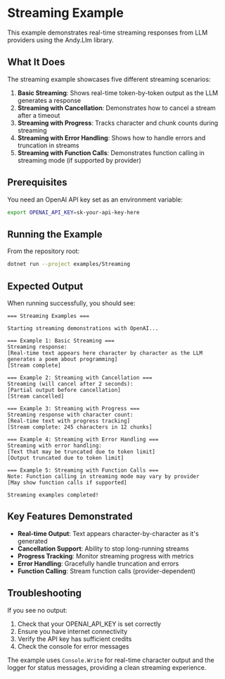 # Streaming Example

This example demonstrates real-time streaming responses from LLM providers using the Andy.Llm library.

## What It Does

The streaming example showcases five different streaming scenarios:

1. **Basic Streaming**: Shows real-time token-by-token output as the LLM generates a response
2. **Streaming with Cancellation**: Demonstrates how to cancel a stream after a timeout
3. **Streaming with Progress**: Tracks character and chunk counts during streaming
4. **Streaming with Error Handling**: Shows how to handle errors and truncation in streams
5. **Streaming with Function Calls**: Demonstrates function calling in streaming mode (if supported by provider)

## Prerequisites

You need an OpenAI API key set as an environment variable:

```bash
export OPENAI_API_KEY=sk-your-api-key-here
```

## Running the Example

From the repository root:

```bash
dotnet run --project examples/Streaming
```

## Expected Output

When running successfully, you should see:

```
=== Streaming Examples ===

Starting streaming demonstrations with OpenAI...

=== Example 1: Basic Streaming ===
Streaming response:
[Real-time text appears here character by character as the LLM generates a poem about programming]
[Stream complete]

=== Example 2: Streaming with Cancellation ===
Streaming (will cancel after 2 seconds):
[Partial output before cancellation]
[Stream cancelled]

=== Example 3: Streaming with Progress ===
Streaming response with character count:
[Real-time text with progress tracking]
[Stream complete: 245 characters in 12 chunks]

=== Example 4: Streaming with Error Handling ===
Streaming with error handling:
[Text that may be truncated due to token limit]
[Output truncated due to token limit]

=== Example 5: Streaming with Function Calls ===
Note: Function calling in streaming mode may vary by provider
[May show function calls if supported]

Streaming examples completed!
```

## Key Features Demonstrated

- **Real-time Output**: Text appears character-by-character as it's generated
- **Cancellation Support**: Ability to stop long-running streams
- **Progress Tracking**: Monitor streaming progress with metrics
- **Error Handling**: Gracefully handle truncation and errors
- **Function Calling**: Stream function calls (provider-dependent)

## Troubleshooting

If you see no output:
1. Check that your OPENAI_API_KEY is set correctly
2. Ensure you have internet connectivity
3. Verify the API key has sufficient credits
4. Check the console for error messages

The example uses `Console.Write` for real-time character output and the logger for status messages, providing a clean streaming experience.